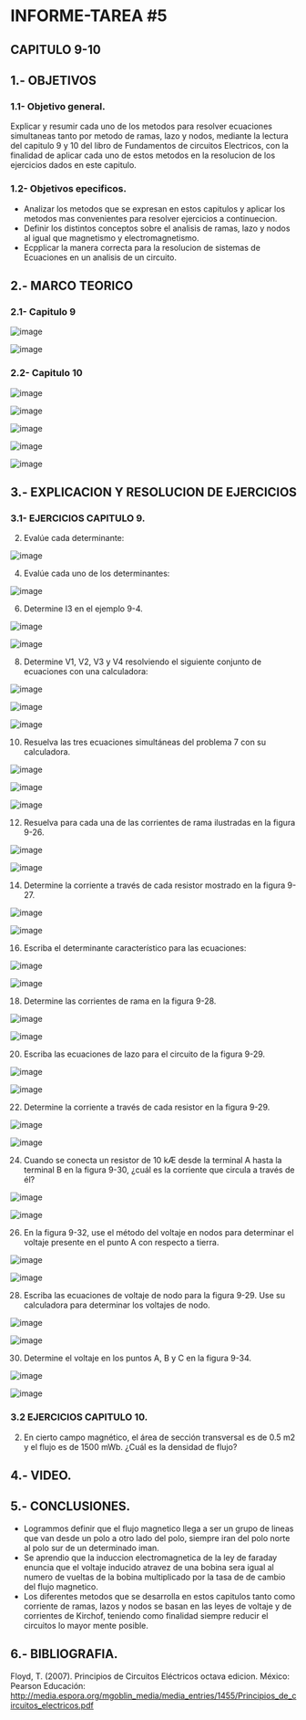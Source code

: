 # INFORME-TAREA #5
## CAPITULO 9-10

## 1.- OBJETIVOS

### 1.1- Objetivo general.

Explicar y resumir cada uno de los metodos para resolver ecuaciones simultaneas tanto por metodo de ramas, lazo y nodos, mediante la lectura del capitulo 9 y 10 del libro de Fundamentos de circuitos Electricos, con la finalidad de aplicar cada uno de estos metodos en la resolucion de los ejercicios dados en este capitulo.

### 1.2- Objetivos epecificos.

- Analizar los metodos que se expresan en estos capitulos y aplicar los metodos mas convenientes para resolver ejercicios a continuecion.
- Definir los distintos conceptos sobre el analisis de ramas, lazo y nodos al igual que magnetismo y electromagnetismo.
- Ecpplicar la manera correcta para la resolucion de sistemas de Ecuaciones en un analisis de un circuito.

## 2.- MARCO TEORICO
### 2.1- Capitulo 9

![image](https://user-images.githubusercontent.com/105298935/177681567-4b8560cd-a32e-43b2-acfa-da9d3103cb91.png)

![image](https://user-images.githubusercontent.com/105298935/177672552-4f25ef48-ba83-48e8-8242-bbc59b6a09ab.png)

### 2.2- Capitulo 10

![image](https://user-images.githubusercontent.com/105298935/177685273-a2926ab1-1c65-4ce1-be53-af084bd4c8e9.png)

![image](https://user-images.githubusercontent.com/105298935/177684064-8ff15f87-3dd6-45ab-b5b7-1fc0d0738bbf.png)

![image](https://user-images.githubusercontent.com/105298935/177684106-a041f7c5-d535-4282-a78a-bb01a918d7cc.png)

![image](https://user-images.githubusercontent.com/105298935/177685141-936c5e5e-ae41-4157-9058-022383f11912.png)

![image](https://user-images.githubusercontent.com/105298935/177686812-e0d84de5-c010-4b03-bd6f-ea8bdd1e2af3.png)

## 3.- EXPLICACION Y RESOLUCION DE EJERCICIOS

### 3.1- EJERCICIOS CAPITULO 9.

2. Evalúe cada determinante:

![image](https://user-images.githubusercontent.com/105298935/177692592-f03099c1-f12c-4fef-819a-f155a606ef8c.png)

4. Evalúe cada uno de los determinantes:

![image](https://user-images.githubusercontent.com/105298935/177693645-bb2860ab-6972-458f-b2d1-2219d068c194.png)

6. Determine I3 en el ejemplo 9-4.

![image](https://user-images.githubusercontent.com/105298935/177693860-8bbc9ba1-7b41-4ab6-9f54-d117af27b366.png)

![image](https://user-images.githubusercontent.com/105298935/177694537-88975e70-c533-4ba6-9bf6-6ba1450fa3f9.png)

8. Determine V1, V2, V3 y V4 resolviendo el siguiente conjunto de ecuaciones con una calculadora:

![image](https://user-images.githubusercontent.com/105298935/177695139-862445ba-efc3-430e-9d4f-d2cd8d46d9aa.png)

![image](https://user-images.githubusercontent.com/105298935/177696810-eaa04e14-df29-4e0e-b717-30b8dc9fb05d.png)

![image](https://user-images.githubusercontent.com/105298935/177696967-0f65eac6-e2fb-414f-a1e2-c39e28f33c0c.png)

10. Resuelva las tres ecuaciones simultáneas del problema 7 con su calculadora.

![image](https://user-images.githubusercontent.com/105298935/177697128-06daa71d-6229-4d75-a732-87a351424dca.png)

![image](https://user-images.githubusercontent.com/105298935/177697498-2da0a502-6945-4bb0-ae5e-67b38a39f598.png)

![image](https://user-images.githubusercontent.com/105298935/177697615-41c95128-841a-464f-b2d4-9c5e7d38861d.png)

12. Resuelva para cada una de las corrientes de rama ilustradas en la figura 9-26.

![image](https://user-images.githubusercontent.com/105298935/177697671-39dc9bde-1b1d-4869-b19a-75a45996c400.png)

![image](https://user-images.githubusercontent.com/105298935/177698807-eaf62f6f-ce99-450c-b2b4-f13d3a38c4ca.png)

14. Determine la corriente a través de cada resistor mostrado en la figura 9-27.

![image](https://user-images.githubusercontent.com/105298935/177698866-386fd916-239d-4a45-a7bf-ff474ed4e2f1.png)

![image](https://user-images.githubusercontent.com/105298935/177699464-bb81043f-ec3b-44d4-a918-a949e6524a7e.png)

16. Escriba el determinante característico para las ecuaciones:

![image](https://user-images.githubusercontent.com/105298935/177699581-fad154dc-36f9-454f-bead-da2e9f80c421.png)

![image](https://user-images.githubusercontent.com/105298935/177700315-f30a86fe-308e-4585-bad7-dc4bed4a5870.png)

18. Determine las corrientes de rama en la figura 9-28.

![image](https://user-images.githubusercontent.com/105298935/177700360-76925bb4-4317-445e-b27d-820a5cfec51a.png)

![image](https://user-images.githubusercontent.com/105298935/177700859-1c9ee611-8dce-4cb1-93d3-394cffc26c21.png)

20. Escriba las ecuaciones de lazo para el circuito de la figura 9-29.

![image](https://user-images.githubusercontent.com/105298935/177700976-7ec62395-9f91-4ba8-97e9-d2c40c2b40bc.png)

![image](https://user-images.githubusercontent.com/105298935/177701083-2eba03dd-1807-4f8c-9781-e15fd8f4696e.png)

22. Determine la corriente a través de cada resistor en la figura 9-29.

![image](https://user-images.githubusercontent.com/105298935/177701139-7b29fd28-fbd9-469e-b98d-5821af834e3f.png)

![image](https://user-images.githubusercontent.com/105298935/177701691-158dcd7b-6f1d-4894-8941-58ef92261ff0.png)

24. Cuando se conecta un resistor de 10 kÆ desde la terminal A hasta la terminal B en la figura 9-30, ¿cuál es la corriente que circula a través de él?

![image](https://user-images.githubusercontent.com/105298935/177701851-0e223b9e-2558-44a2-be99-9a54046c7379.png)

![image](https://user-images.githubusercontent.com/105298935/177702923-dda84683-2a0f-498e-b0ff-3ad30b815523.png)

26. En la figura 9-32, use el método del voltaje en nodos para determinar el voltaje presente en el punto A con respecto a tierra.

![image](https://user-images.githubusercontent.com/105298935/177702994-b90f943f-4e69-421b-8a96-59364336d8e1.png)

![image](https://user-images.githubusercontent.com/105298935/177703581-084b5654-6820-4c0f-b769-a188e1c071d7.png)

28. Escriba las ecuaciones de voltaje de nodo para la figura 9-29. Use su calculadora para determinar los voltajes de nodo.

![image](https://user-images.githubusercontent.com/105298935/177703656-b9b983d1-5132-4495-bf72-4ce0517c914b.png)

![image](https://user-images.githubusercontent.com/105298935/177705776-cdafe454-fc08-46d1-9e4b-7f2209350ad0.png)

30. Determine el voltaje en los puntos A, B y C en la figura 9-34.

![image](https://user-images.githubusercontent.com/105298935/177705839-7cb76e9d-9f90-4995-956c-78e701480808.png)

![image](https://user-images.githubusercontent.com/105298935/177708115-1dc8e76f-ca38-4a50-845d-72d44c86d2a9.png)


### 3.2 EJERCICIOS CAPITULO 10.

2. En cierto campo magnético, el área de sección transversal es de 0.5 m2 y el flujo es de 1500 mWb. ¿Cuál es la densidad de flujo?























## 4.- VIDEO.


## 5.- CONCLUSIONES.

- Logrammos definir que el flujo magnetico llega a ser un grupo de lineas que van desde un polo a otro lado del polo, siempre iran del polo norte al polo sur de un determinado iman.
- Se aprendio que la induccion electromagnetica de la ley de faraday enuncia que el voltaje inducido atravez de una bobina sera igual al numero de vueltas de la bobina multiplicado por la tasa de de cambio del flujo magnetico.
- Los diferentes metodos que se desarrolla en estos capitulos tanto como corriente de ramas, lazos y nodos se basan en las leyes de voltaje y de corrientes de Kirchof, teniendo como finalidad siempre reducir el circuitos lo mayor mente posible.

## 6.- BIBLIOGRAFIA.

Floyd, T. (2007). Principios de Circuitos Eléctricos octava edicion. México: Pearson Educación: http://media.espora.org/mgoblin_media/media_entries/1455/Principios_de_circuitos_electricos.pdf
